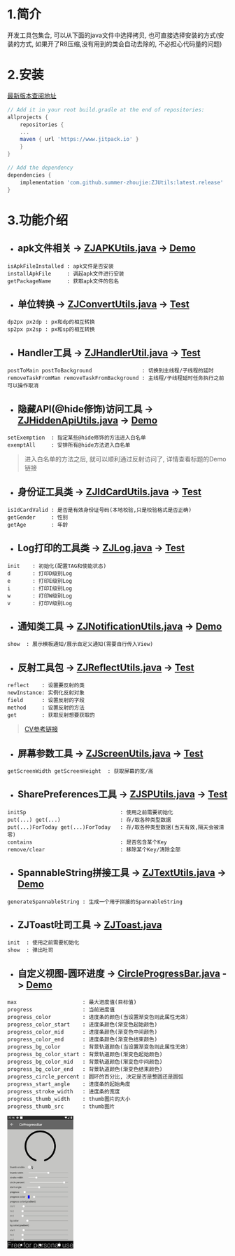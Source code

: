 # 1.简介
开发工具包集合, 可以从下面的java文件中选择拷贝, 也可直接选择安装的方式(安装的方式, 如果开了R8压缩,没有用到的类会自动去除的, 不必担心代码量的问题)

# 2.安装

[最新版本查阅地址](https://www.jitpack.io/#summer-zhoujie/ZJUtils)

```gradle
// Add it in your root build.gradle at the end of repositories:
allprojects {
    repositories {
	...
	maven { url 'https://www.jitpack.io' }
    }
}
```
```gradle
// Add the dependency
dependencies {
    implementation 'com.github.summer-zhoujie:ZJUtils:latest.release'
}
```


# 3.功能介绍

* ## apk文件相关 -> [ZJAPKUtils.java](https://github.com/summer-zhoujie/ZJUtils/blob/master/mylibrary/src/main/java/com/zj/tools/mylibrary/ZJAPKUtils.java) -> [Demo](https://github.com/summer-zhoujie/ZJUtils/blob/master/app/src/main/java/com/zj/tools/zjutils/ZJApkUtilsDemoActivity.java)
```
isApkFileInstalled : apk文件是否安装
installApkFile     : 调起apk文件进行安装
getPackageName     : 获取apk文件的包名
```

* ## 单位转换 -> [ZJConvertUtils.java](https://github.com/summer-zhoujie/ZJUtils/blob/master/mylibrary/src/main/java/com/zj/tools/mylibrary/ZJAPKUtils.java) -> [Test](https://github.com/summer-zhoujie/ZJUtils/blob/master/mylibrary/src/androidTest/java/com/zj/tools/mylibrary/ZJConvertUtilsTest.java)
```
dp2px px2dp : px和dp的相互转换
sp2px px2sp : px和sp的相互转换 
```

* ## Handler工具 -> [ZJHandlerUtil.java](https://github.com/summer-zhoujie/ZJUtils/blob/master/mylibrary/src/main/java/com/zj/tools/mylibrary/ZJHandlerUtil.java) -> [Test](https://github.com/summer-zhoujie/ZJUtils/blob/master/mylibrary/src/androidTest/java/com/zj/tools/mylibrary/ZJHandlerUtilTest.java)
```
postToMain postToBackground                : 切换到主线程/子线程的延时
removeTaskFromMan removeTaskFromBackground : 主线程/子线程延时任务执行之前可以操作取消
```

* ## 隐藏API(@hide修饰)访问工具 -> [ZJHiddenApiUtils.java](https://github.com/summer-zhoujie/ZJUtils/blob/master/mylibrary/src/main/java/com/zj/tools/mylibrary/ZJHiddenApiUtils.java) -> [Demo](https://github.com/summer-zhoujie/ZJUtils/blob/master/app/src/main/java/com/zj/tools/zjutils/ZJHiddenApiUtilsDemoActivity.java)
```
setExemption  : 指定某些@hide修饰的方法进入白名单
exemptAll     : 安排所有@hide方法进入白名单
```
> 进入白名单的方法之后, 就可以顺利通过反射访问了, 详情查看标题的Demo链接

* ## 身份证工具类 -> [ZJIdCardUtils.java](https://github.com/summer-zhoujie/ZJUtils/blob/master/mylibrary/src/main/java/com/zj/tools/mylibrary/ZJIdCardUtils.java) -> [Test](https://github.com/summer-zhoujie/ZJUtils/blob/master/mylibrary/src/androidTest/java/com/zj/tools/mylibrary/ZJIdCardUtilsTest.java)
```
isIdCardValid : 是否是有效身份证号码(本地校验,只是校验格式是否正确)
getGender     : 性别
getAge        : 年龄
```

* ## Log打印的工具类 -> [ZJLog.java](https://github.com/summer-zhoujie/ZJUtils/blob/master/mylibrary/src/main/java/com/zj/tools/mylibrary/ZJLog.java) -> [Test](https://github.com/summer-zhoujie/ZJUtils/blob/master/mylibrary/src/androidTest/java/com/zj/tools/mylibrary/ZJIdCardUtilsTest.java)
```
init    : 初始化(配置TAG和使能状态)
d       : 打印D级别Log
e       : 打印E级别Log
i       : 打印I级别Log
w       : 打印W级别Log
v       : 打印V级别Log
```

* ## 通知类工具 -> [ZJNotificationUtils.java](https://github.com/summer-zhoujie/ZJUtils/blob/master/mylibrary/src/main/java/com/zj/tools/mylibrary/ZJNotificationUtils.java) -> [Demo](https://github.com/summer-zhoujie/ZJUtils/blob/master/app/src/main/java/com/zj/tools/zjutils/ZJNotificationUtilsDemoActivity.java)
```
show  : 展示模板通知/展示自定义通知(需要自行传入View)
```

* ## 反射工具包 -> [ZJReflectUtils.java](https://github.com/summer-zhoujie/ZJUtils/blob/master/mylibrary/src/main/java/com/zj/tools/mylibrary/ZJReflectUtils.java) -> [Test](https://github.com/summer-zhoujie/ZJUtils/blob/master/mylibrary/src/androidTest/java/com/zj/tools/mylibrary/ZJReflectUtilsTest.java)
```
reflect    : 设置要反射的类
newInstance: 实例化反射对象
field      : 设置反射的字段
method     : 设置反射的方法
get        : 获取反射想要获取的
```
> [CV参考链接](https://github.com/Blankj/AndroidUtilCode/blob/master/lib/utilcode/README-CN.md)

* ## 屏幕参数工具 -> [ZJScreenUtils.java](https://github.com/summer-zhoujie/ZJUtils/blob/master/mylibrary/src/main/java/com/zj/tools/mylibrary/ZJScreenUtils.java) -> [Test](https://github.com/summer-zhoujie/ZJUtils/blob/master/mylibrary/src/androidTest/java/com/zj/tools/mylibrary/ZJScreenUtilsTest.java)
```
getScreenWidth getScreenHeight  : 获取屏幕的宽/高
```

* ## SharePreferences工具 -> [ZJSPUtils.java](https://github.com/summer-zhoujie/ZJUtils/blob/master/mylibrary/src/main/java/com/zj/tools/mylibrary/ZJSPUtils.java) -> [Test](https://github.com/summer-zhoujie/ZJUtils/blob/master/mylibrary/src/androidTest/java/com/zj/tools/mylibrary/ZJSPUtilsTest.java)
```
initSp                              : 使用之前需要初始化
put(...) get(...)                   : 存/取各种类型数据
put(...)ForToday get(...)ForToday   : 存/取各种类型数据(当天有效,隔天会被清零)
contains                            : 是否包含某个Key
remove/clear                        : 移除某个Key/清除全部
```

* ## SpannableString拼接工具 -> [ZJTextUtils.java](https://github.com/summer-zhoujie/ZJUtils/blob/master/mylibrary/src/main/java/com/zj/tools/mylibrary/ZJTextUtils.java) -> [Demo](https://github.com/summer-zhoujie/ZJUtils/blob/master/app/src/main/java/com/zj/tools/zjutils/ZJRichTextUtilsDemoActivity.java)
```
generateSpannableString : 生成一个用于拼接的SpannableString
```

* ## ZJToast吐司工具 -> [ZJToast.java](https://github.com/summer-zhoujie/ZJUtils/blob/master/mylibrary/src/main/java/com/zj/tools/mylibrary/ZJToast.java)
```
init  : 使用之前需要初始化
show  : 弹出吐司
```

* ## 自定义视图-圆环进度 -> [CircleProgressBar.java](https://github.com/summer-zhoujie/ZJUtils/blob/master/mylibrary/src/main/java/com/zj/tools/mylibrary/view/CircleProgressBar.java) -> [Demo](https://github.com/summer-zhoujie/ZJUtils/blob/master/app/src/main/java/com/zj/tools/zjutils/CirProgressBarActivity.java)
```
max                     : 最大进度值(目标值)
progress                : 当前进度值
progress_color          : 进度条的颜色(当设置渐变色则此属性无效)
progress_color_start    : 进度条颜色(渐变色起始颜色)
progress_color_mid      : 进度条颜色(渐变色中间颜色)
progress_color_end      : 进度条颜色(渐变色结束颜色)
progress_bg_color       : 背景轨道颜色(当设置渐变色则此属性无效)
progress_bg_color_start : 背景轨道颜色(渐变色起始颜色)
progress_bg_color_mid   : 背景轨道颜色(渐变色中间颜色)
progress_bg_color_end   : 背景轨道颜色(渐变色结束颜色)
progress_circle_percent : 圆环的百分比, 决定是否是整圆还是圆弧
progress_start_angle    : 进度条的起始角度
progress_stroke_width   : 进度条的宽度
progress_thumb_width    : thumb图片的大小
progress_thumb_src      : thumb图片
```
<img width="30%" height="30%" src="https://github.com/summer-zhoujie/ZJUtils/blob/master/docs/circle_progress.gif"/>